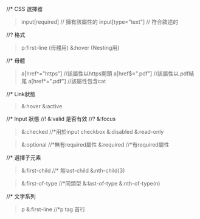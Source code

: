 //* CSS 選擇器
> input[required] // 擁有該屬性的
> input[type="text"] // 符合敘述的

//? 格式
> p:first-line (母體用)
> &:hover (Nesting用)

//* 母體
> a[href^="https"] //該屬性以https開頭
> a[href$=".pdf"] //該屬性以.pdf結尾
> a[href*=".pdf"] //該屬性包含cat

//* Link狀態
> &:hover
> &:active

//* Input 狀態
//! &:valid 是否有效
//? &:focus

> &:checked  //*用於input checkbox
> &:disabled
> &:read-only

> &:optional //*無有required屬性
> &:required //*有required屬性

//* 選擇子元素
> &:first-child
//* 無last-child 
> &:nth-child(3)

> &:first-of-type //*同類型
> &:last-of-type
> &:nth-of-type(n)

//* 文字系列
> p &:first-line  //*p tag 首行